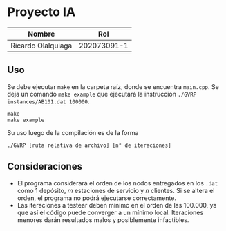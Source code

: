 # Proyecto IA

| Nombre | Rol | 
|----------|----------|
| Ricardo Olalquiaga    | 202073091-1   | 

## Uso

Se debe ejecutar `make` en la carpeta raíz, donde se encuentra `main.cpp`. Se deja un comando `make example` que ejecutará la instrucción `./GVRP instances/AB101.dat 100000`.

```
make
make example
```

Su uso luego de la compilación es de la forma

```
./GVRP [ruta relativa de archivo] [n° de iteraciones]
```

## Consideraciones

* El programa considerará el orden de los nodos entregados en los `.dat` como 1 depósito, *m* estaciones de servicio y *n* clientes. Si se altera el orden, el programa no podrá ejecutarse correctamente. 
* Las iteraciones a testear deben mínimo en el orden de las 100.000, ya que así el código puede converger a un mínimo local. Iteraciones menores darán resultados malos y posiblemente infactibles.